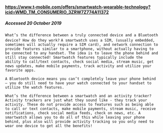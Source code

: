 #### https://www.t-mobile.com/offers/smartwatch-wearable-technology?icid=WMD_TM_CONSUMERIO_3ZRW7Z774A11372
##### Accessed 20 October 2019
```What’s the difference between a truly connected device and a Bluetooth device? How do they work?```
```A smartwatch uses a SIM, (usually embedded, sometimes will actually require a SIM card), and network connection to provide features similar to a smartphone, without actually having to be connected to any handset. The idea is to leave the phone behind and still stay connected! Smartwatch features typically include the ability to call/text contacts, check social media, stream music, get news updates, make mobile payments, track activity and utilize your favorite apps.```

```A Bluetooth device means you can’t completely leave your phone behind – you do still need to have your watch connected to your handset to utilize the watch features.```

```What’s the difference between a smartwatch and an activity tracker?```
```Activity trackers are just what they sound like - they track your activity. These do not provide access to features such as being able to call or text contacts, make mobile payments, stream music, receive notifications, check social media feeds, check on news, etc. A smartwatch allows you to do all of this while leaving your phone behind, plus also will provide activity tracking so you only need to wear one device to get all the benefits!```
